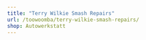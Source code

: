 ```yaml
---
title: "Terry Wilkie Smash Repairs"
url: /toowoomba/terry-wilkie-smash-repairs/
shop: Autowerkstatt
---
```

